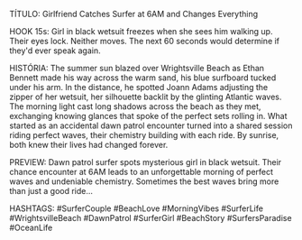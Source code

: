 TÍTULO: Girlfriend Catches Surfer at 6AM and Changes Everything

HOOK 15s:
Girl in black wetsuit freezes when she sees him walking up. Their eyes lock. Neither moves. The next 60 seconds would determine if they'd ever speak again.

HISTÓRIA:
The summer sun blazed over Wrightsville Beach as Ethan Bennett made his way across the warm sand, his blue surfboard tucked under his arm. In the distance, he spotted Joann Adams adjusting the zipper of her wetsuit, her silhouette backlit by the glinting Atlantic waves. The morning light cast long shadows across the beach as they met, exchanging knowing glances that spoke of the perfect sets rolling in. What started as an accidental dawn patrol encounter turned into a shared session riding perfect waves, their chemistry building with each ride. By sunrise, both knew their lives had changed forever.

PREVIEW:
Dawn patrol surfer spots mysterious girl in black wetsuit. Their chance encounter at 6AM leads to an unforgettable morning of perfect waves and undeniable chemistry. Sometimes the best waves bring more than just a good ride...

HASHTAGS:
#SurferCouple #BeachLove #MorningVibes #SurferLife #WrightsvilleBeach #DawnPatrol #SurferGirl #BeachStory #SurfersParadise #OceanLife
